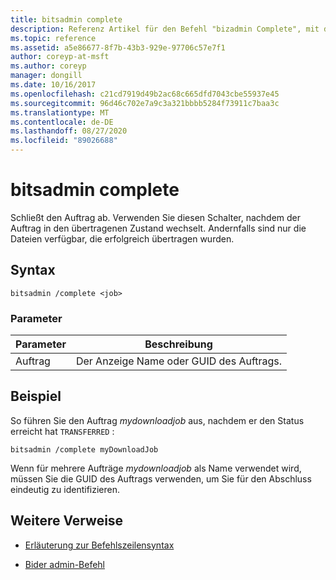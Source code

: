 ```yaml
---
title: bitsadmin complete
description: Referenz Artikel für den Befehl "bizadmin Complete", mit dem der Auftrag abgeschlossen wird.
ms.topic: reference
ms.assetid: a5e86677-8f7b-43b3-929e-97706c57e7f1
author: coreyp-at-msft
ms.author: coreyp
manager: dongill
ms.date: 10/16/2017
ms.openlocfilehash: c21cd7919d49b2ac68c665dfd7043cbe55937e45
ms.sourcegitcommit: 96d46c702e7a9c3a321bbbb5284f73911c7baa3c
ms.translationtype: MT
ms.contentlocale: de-DE
ms.lasthandoff: 08/27/2020
ms.locfileid: "89026688"
---
```

# <a name="bitsadmin-complete"></a>bitsadmin complete

Schließt den Auftrag ab. Verwenden Sie diesen Schalter, nachdem der Auftrag in den übertragenen Zustand wechselt. Andernfalls sind nur die Dateien verfügbar, die erfolgreich übertragen wurden.

## <a name="syntax"></a>Syntax

```
bitsadmin /complete <job>
```

### <a name="parameters"></a>Parameter

| Parameter | Beschreibung |
| --------- | ----------- |
| Auftrag | Der Anzeige Name oder GUID des Auftrags. |

## <a name="example"></a>Beispiel

So führen Sie den Auftrag *mydownloadjob* aus, nachdem er den Status erreicht hat `TRANSFERRED` :

```
bitsadmin /complete myDownloadJob
```

Wenn für mehrere Aufträge *mydownloadjob* als Name verwendet wird, müssen Sie die GUID des Auftrags verwenden, um Sie für den Abschluss eindeutig zu identifizieren.

## <a name="additional-references"></a>Weitere Verweise

- [Erläuterung zur Befehlszeilensyntax](command-line-syntax-key.md)

- [Bider admin-Befehl](bitsadmin.md)
